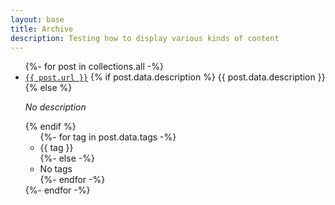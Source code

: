 ```yaml
---
layout: base
title: Archive
description: Testing how to display various kinds of content
---
```

<div class="grid-wide">
<ul>
{%- for post in collections.all -%}
    <li class="archive-list-item">
        <a href="{{ post.url }}"><code>{{ post.url }}</code></a>
        {% if post.data.description %}
            {{ post.data.description }}
        {% else %}
            <p><em>No description</em></p>
        {% endif %}
        <ul>
            {%- for tag in post.data.tags -%}
                <li class="tag">
                    {{ tag }}
                </li>
            {%- else -%}
                <li class="notags">
                    No tags
                </li>
            {%- endfor -%}
        </ul>
  </li>
{%- endfor -%}
</ul>
</div>